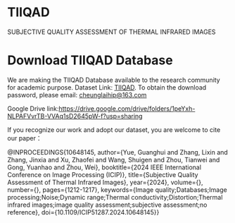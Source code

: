 # TIIQAD
SUBJECTIVE QUALITY ASSESSMENT OF THERMAL INFRARED IMAGES

# Download TIIQAD Database
We are making the TIIQAD Database available to the research community for academic purpose.
Dataset Link: [TIIQAD](https://pan.baidu.com/s/1PS7WJH3AwDXWpxop-GRrUA).
To obtain the download password, please email: cheunglaihip@163.com

Google Drive link:https://drive.google.com/drive/folders/1peYxh-NLPAFVvrTB-VVAq1sD2645pW-f?usp=sharing

If you recognize our work and adopt our dataset, you are welcome to cite our paper：

@INPROCEEDINGS{10648145,
  author={Yue, Guanghui and Zhang, Lixin and Zhang, Jinxia and Xu, Zhaofei and Wang, Shuigen and Zhou, Tianwei and Gong, Yuanhao and Zhou, Wei},
  booktitle={2024 IEEE International Conference on Image Processing (ICIP)}, 
  title={Subjective Quality Assessment of Thermal Infrared Images}, 
  year={2024},
  volume={},
  number={},
  pages={1212-1217},
  keywords={Image quality;Databases;Image processing;Noise;Dynamic range;Thermal conductivity;Distortion;Thermal infrared images;image quality assessment;subjective assessment;no reference},
  doi={10.1109/ICIP51287.2024.10648145}}
